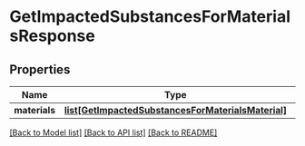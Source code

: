 # GetImpactedSubstancesForMaterialsResponse

## Properties
Name | Type | Description | Notes
------------ | ------------- | ------------- | -------------
**materials** | [**list[GetImpactedSubstancesForMaterialsMaterial]**](GetImpactedSubstancesForMaterialsMaterial.md) |  | [optional] 

[[Back to Model list]](../README.md#documentation-for-models) [[Back to API list]](../README.md#documentation-for-api-endpoints) [[Back to README]](../README.md)

